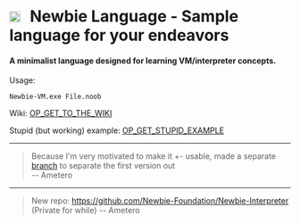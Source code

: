 # <img src="https://github.com/user-attachments/assets/683dab76-7824-446d-b05b-b877eeff881c" alt="Terminal" width="20" height="20" style="vertical-align: middle; margin-right: 10px; position: relative; top: -2px;"> Newbie Language - Sample language for your endeavors
#### A minimalist language designed for learning VM/interpreter concepts.

Usage:
```
Newbie-VM.exe File.noob
```

Wiki: [OP_GET_TO_THE_WIKI](https://github.com/Ameterius/newbie-vm/wiki)

Stupid (but working) example: [OP_GET_STUPID_EXAMPLE](https://github.com/Ameterius/newbie-vm/blob/main/example.noob)

---

> Because I'm very motivated to make it +- usable, made a separate [branch](https://github.com/Ameterius/newbie-vm/tree/for-study-0.5) to separate the first version out\
> -- Ametero

---
> New repo: https://github.com/Newbie-Foundation/Newbie-Interpreter (Private for while)
> -- Ametero
